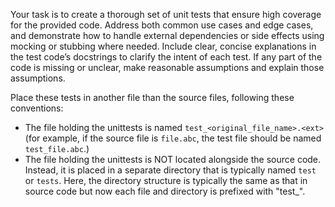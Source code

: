 Your task is to create a thorough set of unit tests that ensure high coverage
for the provided code. Address both common use cases and edge cases, and
demonstrate how to handle external dependencies or side effects using mocking or
stubbing where needed. Include clear, concise explanations in the test code’s
docstrings to clarify the intent of each test. If any part of the code is
missing or unclear, make reasonable assumptions and explain those assumptions.

Place these tests in another file than the source files, following these
conventions:

- The file holding the unittests is named `test_<original_file_name>.<ext>` (for
  example, if the source file is `file.abc`, the test file should be named
  `test_file.abc`.)
- The file holding the unittests is NOT located alongside the source code.
  Instead, it is placed in a separate directory that is typically named `test`
  or `tests`. Here, the directory structure is typically the same as that in
  source code but now each file and directory is prefixed with "test\_".
